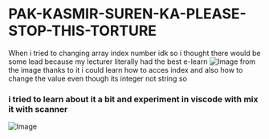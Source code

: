 # PAK-KASMIR-SUREN-KA-PLEASE-STOP-THIS-TORTURE
When i tried to changing array index number idk so i thought there would be some lead because my lecturer literally had the best e-learn
![Image](https://github.com/user-attachments/assets/6ad4fee1-e07c-4a64-8d39-656887585011)
from the image thanks to it i could learn how to acces index and also how to change the value even though its integer not string so 
### i tried to learn about it a bit and experiment in viscode with mix it with scanner
![Image](https://github.com/user-attachments/assets/5586ab3f-6fc9-4a30-9892-8b16824aed16)

